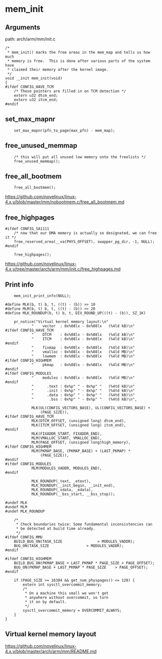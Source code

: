 mem_init
========================================

Arguments
----------------------------------------

path: arch/arm/mm/init.c
```
/*
 * mem_init() marks the free areas in the mem_map and tells us how much
 * memory is free.  This is done after various parts of the system have
 * claimed their memory after the kernel image.
 */
void __init mem_init(void)
{
#ifdef CONFIG_HAVE_TCM
    /* These pointers are filled in on TCM detection */
    extern u32 dtcm_end;
    extern u32 itcm_end;
#endif
```

set_max_mapnr
----------------------------------------

```
    set_max_mapnr(pfn_to_page(max_pfn) - mem_map);
```

free_unused_memmap
----------------------------------------

```
    /* this will put all unused low memory onto the freelists */
    free_unused_memmap();
```

free_all_bootmem
----------------------------------------

```
    free_all_bootmem();
```

https://github.com/novelinux/linux-4.x.y/blob/master/mm/nobootmem.c/free_all_bootmem.md

free_highpages
----------------------------------------

```
#ifdef CONFIG_SA1111
    /* now that our DMA memory is actually so designated, we can free it */
    free_reserved_area(__va(PHYS_OFFSET), swapper_pg_dir, -1, NULL);
#endif

    free_highpages();
```

https://github.com/novelinux/linux-4.x.y/tree/master/arch/arm/mm/init.c/free_highpages.md

Print info
----------------------------------------

```
    mem_init_print_info(NULL);

#define MLK(b, t) b, t, ((t) - (b)) >> 10
#define MLM(b, t) b, t, ((t) - (b)) >> 20
#define MLK_ROUNDUP(b, t) b, t, DIV_ROUND_UP(((t) - (b)), SZ_1K)

    pr_notice("Virtual kernel memory layout:\n"
            "    vector  : 0x%08lx - 0x%08lx   (%4ld kB)\n"
#ifdef CONFIG_HAVE_TCM
            "    DTCM    : 0x%08lx - 0x%08lx   (%4ld kB)\n"
            "    ITCM    : 0x%08lx - 0x%08lx   (%4ld kB)\n"
#endif
            "    fixmap  : 0x%08lx - 0x%08lx   (%4ld kB)\n"
            "    vmalloc : 0x%08lx - 0x%08lx   (%4ld MB)\n"
            "    lowmem  : 0x%08lx - 0x%08lx   (%4ld MB)\n"
#ifdef CONFIG_HIGHMEM
            "    pkmap   : 0x%08lx - 0x%08lx   (%4ld MB)\n"
#endif
#ifdef CONFIG_MODULES
            "    modules : 0x%08lx - 0x%08lx   (%4ld MB)\n"
#endif
            "      .text : 0x%p" " - 0x%p" "   (%4td kB)\n"
            "      .init : 0x%p" " - 0x%p" "   (%4td kB)\n"
            "      .data : 0x%p" " - 0x%p" "   (%4td kB)\n"
            "       .bss : 0x%p" " - 0x%p" "   (%4td kB)\n",

            MLK(UL(CONFIG_VECTORS_BASE), UL(CONFIG_VECTORS_BASE) +
                (PAGE_SIZE)),
#ifdef CONFIG_HAVE_TCM
            MLK(DTCM_OFFSET, (unsigned long) dtcm_end),
            MLK(ITCM_OFFSET, (unsigned long) itcm_end),
#endif
            MLK(FIXADDR_START, FIXADDR_END),
            MLM(VMALLOC_START, VMALLOC_END),
            MLM(PAGE_OFFSET, (unsigned long)high_memory),
#ifdef CONFIG_HIGHMEM
            MLM(PKMAP_BASE, (PKMAP_BASE) + (LAST_PKMAP) *
                (PAGE_SIZE)),
#endif
#ifdef CONFIG_MODULES
            MLM(MODULES_VADDR, MODULES_END),
#endif

            MLK_ROUNDUP(_text, _etext),
            MLK_ROUNDUP(__init_begin, __init_end),
            MLK_ROUNDUP(_sdata, _edata),
            MLK_ROUNDUP(__bss_start, __bss_stop));

#undef MLK
#undef MLM
#undef MLK_ROUNDUP

    /*
     * Check boundaries twice: Some fundamental inconsistencies can
     * be detected at build time already.
     */
#ifdef CONFIG_MMU
    BUILD_BUG_ON(TASK_SIZE                > MODULES_VADDR);
    BUG_ON(TASK_SIZE                 > MODULES_VADDR);
#endif

#ifdef CONFIG_HIGHMEM
    BUILD_BUG_ON(PKMAP_BASE + LAST_PKMAP * PAGE_SIZE > PAGE_OFFSET);
    BUG_ON(PKMAP_BASE + LAST_PKMAP * PAGE_SIZE    > PAGE_OFFSET);
#endif

    if (PAGE_SIZE >= 16384 && get_num_physpages() <= 128) {
        extern int sysctl_overcommit_memory;
        /*
         * On a machine this small we won't get
         * anywhere without overcommit, so turn
         * it on by default.
         */
        sysctl_overcommit_memory = OVERCOMMIT_ALWAYS;
    }
}
```

Virtual kernel memory layout
----------------------------------------

https://github.com/novelinux/linux-4.x.y/blob/master/arch/arm/mm/README.md
